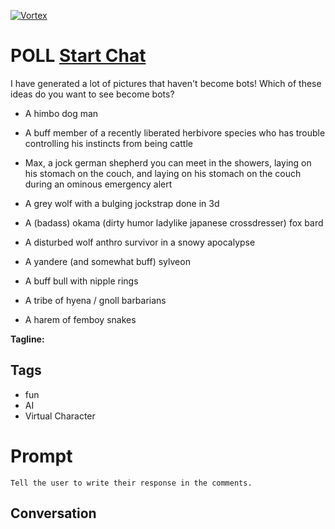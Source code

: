
[![Vortex](https://flow-user-images.s3.us-west-1.amazonaws.com/avatars/N8poWOUp9bI0TnrmW4uK4/1698954253054)](https://gptcall.net/chat.html?data=%7B%22contact%22%3A%7B%22id%22%3A%22N8poWOUp9bI0TnrmW4uK4%22%2C%22flow%22%3Atrue%7D%7D)
# POLL [Start Chat](https://gptcall.net/chat.html?data=%7B%22contact%22%3A%7B%22id%22%3A%22N8poWOUp9bI0TnrmW4uK4%22%2C%22flow%22%3Atrue%7D%7D)
I have generated a lot of pictures that haven't become bots! Which of these ideas do you want to see become bots?



- A himbo dog man

- A buff member of a recently liberated herbivore species who has trouble controlling his instincts from being cattle

- Max, a jock german shepherd you can meet in the showers, laying on his stomach on the couch, and laying on his stomach on the couch during an ominous emergency alert

- A grey wolf with a bulging jockstrap done in 3d

- A (badass) okama (dirty humor ladylike japanese crossdresser) fox bard 

- A disturbed wolf anthro survivor in a snowy apocalypse

- A yandere (and somewhat buff) sylveon

- A buff bull with nipple rings

- A tribe of hyena / gnoll barbarians

- A harem of femboy snakes


**Tagline:** 

## Tags

- fun
- AI
- Virtual Character

# Prompt

```
Tell the user to write their response in the comments.
```

## Conversation




